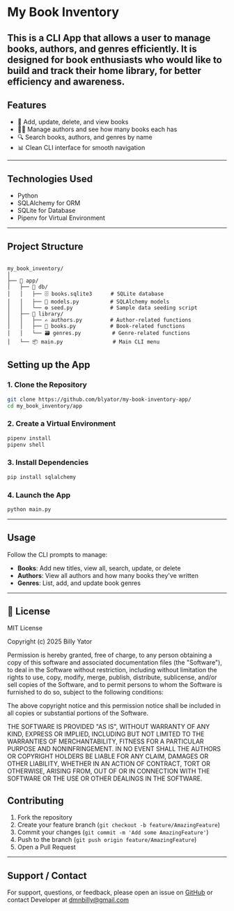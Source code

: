 # My Book Inventory

## This is a CLI App that allows a user to manage books, authors, and genres efficiently. It is designed for book enthusiasts who would like to build and track their home library, for better efficiency and awareness.

## Features

- 📘 Add, update, delete, and view books
- 👨‍💼 Manage authors and see how many books each has
- 🔍 Search books, authors, and genres by name
- 📊 Clean CLI interface for smooth navigation

---

## Technologies Used

- Python 
- SQLAlchemy for ORM
- SQLite for Database
- Pipenv for Virtual Environment 

---

## Project Structure

````

my_book_inventory/
│
├── 📁 app/
│   ├── 📁 db/
│   │   ├── 🗄️ books.sqlite3      # SQLite database
│   │   ├── 📄 models.py          # SQLAlchemy models
│   │   └── ⚙️ seed.py            # Sample data seeding script
│   ├── 📁 library/
│   │   ├── ✍️ authors.py         # Author-related functions
│   │   ├── 📘 books.py           # Book-related functions
│   │   └── 🗃️ genres.py          # Genre-related functions
│   └── 📦 main.py                # Main CLI menu
````

##  Setting up the App

### 1. Clone the Repository

```bash
git clone https://github.com/blyator/my-book-inventory-app/
cd my_book_inventory/app
```

### 2. Create a Virtual Environment

```bash
pipenv install
pipenv shell
```

### 3. Install Dependencies

```bash
pip install sqlalchemy
```

### 4. Launch the App

```bash
python main.py
```

---

## Usage

Follow the CLI prompts to manage:

- **Books**: Add new titles, view all, search, update, or delete
- **Authors**: View all authors and how many books they've written
- **Genres**: List, add, and update book genres

---

## 📄 License

MIT License

Copyright (c) 2025 Billy Yator

Permission is hereby granted, free of charge, to any person obtaining a copy
of this software and associated documentation files (the "Software"), to deal
in the Software without restriction, including without limitation the rights
to use, copy, modify, merge, publish, distribute, sublicense, and/or sell
copies of the Software, and to permit persons to whom the Software is
furnished to do so, subject to the following conditions:

The above copyright notice and this permission notice shall be included in all
copies or substantial portions of the Software.

THE SOFTWARE IS PROVIDED "AS IS", WITHOUT WARRANTY OF ANY KIND, EXPRESS OR
IMPLIED, INCLUDING BUT NOT LIMITED TO THE WARRANTIES OF MERCHANTABILITY,
FITNESS FOR A PARTICULAR PURPOSE AND NONINFRINGEMENT. IN NO EVENT SHALL THE
AUTHORS OR COPYRIGHT HOLDERS BE LIABLE FOR ANY CLAIM, DAMAGES OR OTHER
LIABILITY, WHETHER IN AN ACTION OF CONTRACT, TORT OR OTHERWISE, ARISING FROM,
OUT OF OR IN CONNECTION WITH THE SOFTWARE OR THE USE OR OTHER DEALINGS IN THE
SOFTWARE.

## Contributing

1. Fork the repository
2. Create your feature branch (`git checkout -b feature/AmazingFeature`)
3. Commit your changes (`git commit -m 'Add some AmazingFeature'`)
4. Push to the branch (`git push origin feature/AmazingFeature`)
5. Open a Pull Request

---

## Support / Contact

For support, questions, or feedback, please open an issue on [GitHub](https://github.com/blyator/my-book-inventory-app/issues) or contact Developer at dmnbilly@gmail.com
